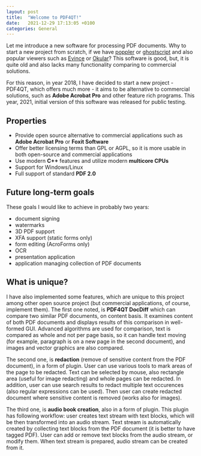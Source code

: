 ```yaml
---
layout: post
title:  "Welcome to PDF4QT!"
date:   2021-12-29 17:13:05 +0100
categories: General
---
```


Let me introduce a new software for processing PDF documents. Why to start a new project from scratch, if we have [poppler](poppler.freedesktop.org/) or [ghostscript](https://artifex.com/products/ghostscript/) and also popular viewers such as [Evince](https://wiki.gnome.org/Apps/Evince) or [Okular](https://okular.kde.org/cs/)? This software is good, but, it is quite old and also lacks many functionality comparing to commercial solutions.

<!-- more -->

For this reason, in year 2018, I have decided to start a new project - PDF4QT, which offers much more - it aims to be alternative to commercial solutions, such as **Adobe Acrobat Pro** and other feature rich programs. This year, 2021, initial version of this software was released for public testing.

## Properties
 - Provide open source alternative to commercial applications such as **Adobe Acrobat Pro** or **Foxit Software**
 - Offer better licensing terms than GPL or AGPL, so it is more usable in both open-source and commercial applications
 - Use modern **C++** features and utilize modern **multicore CPUs**
 - Support for Windows/Linux
 - Full support of standard **PDF 2.0**
 
## Future long-term goals
These goals I would like to achieve in probably two years:
 - document signing
 - watermarks
 - 3D PDF support
 - XFA support (static forms only)
 - form editing (AcroForms only)
 - OCR
 - presentation application
 - application managing collection of PDF documents
 
## What is unique?
I have also implemented some features, which are unique to this project among other open source project (but commercial applications, of course, implement them). The first one noted, is **PDF4QT DocDiff** which can compare two similar PDF documents, on content basis. It examines content of both PDF documents and displays results of this comparison in well-formed GUI. Advanced algorithms are used for comparison, text is compared as whole and not per page basis, so it can handle text moving (for example, paragraph is on a new page in the second document), and images and vector graphics are also compared.
 
The second one, is **redaction** (remove of sensitive content from the PDF document), in a form of plugin. User can use various tools to mark areas of the page to be redacted. Text can be selected by mouse, also rectangle area (useful for image redacting) and whole pages can be redacted. In addition, user can use search results to redact multiple text occurences (also regular expressions can be used). Then user can create redacted document where sensitive content is removed (works also for images).
 
The third one, is **audio book creation**, also in a form of plugin. This plugin has following workflow: user creates text stream with text blocks, which will be then transformed into an audio stream. Text stream is automatically created by collecting text blocks from the PDF document (it is better to have tagged PDF). User can add or remove text blocks from the audio stream, or modify them. When text stream is prepared, audio stream can be created from it.

